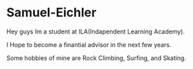 # Samuel-Eichler

Hey guys Im a student at ILA(Indapendent Learning Academy).

I Hope to become a finantial advisor in the next few years.

Some hobbies of mine are Rock Climbing, Surfing, and Skating.
